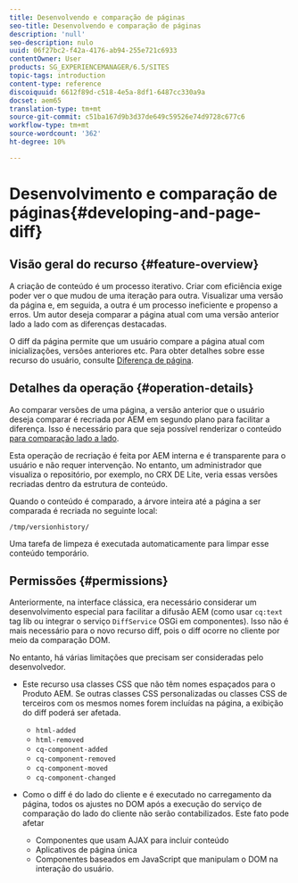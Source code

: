 ```yaml
---
title: Desenvolvendo e comparação de páginas
seo-title: Desenvolvendo e comparação de páginas
description: 'null'
seo-description: nulo
uuid: 06f27bc2-f42a-4176-ab94-255e721c6933
contentOwner: User
products: SG_EXPERIENCEMANAGER/6.5/SITES
topic-tags: introduction
content-type: reference
discoiquuid: 6612f89d-c518-4e5a-8df1-6487cc330a9a
docset: aem65
translation-type: tm+mt
source-git-commit: c51ba167d9b3d37de649c59526e74d9728c677c6
workflow-type: tm+mt
source-wordcount: '362'
ht-degree: 10%

---
```



# Desenvolvimento e comparação de páginas{#developing-and-page-diff}

## Visão geral do recurso {#feature-overview}

A criação de conteúdo é um processo iterativo. Criar com eficiência exige poder ver o que mudou de uma iteração para outra. Visualizar uma versão da página e, em seguida, a outra é um processo ineficiente e propenso a erros. Um autor deseja comparar a página atual com uma versão anterior lado a lado com as diferenças destacadas.

O diff da página permite que um usuário compare a página atual com inicializações, versões anteriores etc. Para obter detalhes sobre esse recurso do usuário, consulte [Diferença de página](/help/sites-authoring/page-diff.md).

## Detalhes da operação {#operation-details}

Ao comparar versões de uma página, a versão anterior que o usuário deseja comparar é recriada por AEM em segundo plano para facilitar a diferença. Isso é necessário para que seja possível renderizar o conteúdo [para comparação lado a lado](/help/sites-developing/pagediff.md#operation-details).

Esta operação de recriação é feita por AEM interna e é transparente para o usuário e não requer intervenção. No entanto, um administrador que visualiza o repositório, por exemplo, no CRX DE Lite, veria essas versões recriadas dentro da estrutura de conteúdo.

Quando o conteúdo é comparado, a árvore inteira até a página a ser comparada é recriada no seguinte local:

`/tmp/versionhistory/`

Uma tarefa de limpeza é executada automaticamente para limpar esse conteúdo temporário.

## Permissões  {#permissions}

Anteriormente, na interface clássica, era necessário considerar um desenvolvimento especial para facilitar a difusão AEM (como usar `cq:text` tag lib ou integrar o serviço `DiffService` OSGi em componentes). Isso não é mais necessário para o novo recurso diff, pois o diff ocorre no cliente por meio da comparação DOM.

No entanto, há várias limitações que precisam ser consideradas pelo desenvolvedor.

* Este recurso usa classes CSS que não têm nomes espaçados para o Produto AEM. Se outras classes CSS personalizadas ou classes CSS de terceiros com os mesmos nomes forem incluídas na página, a exibição do diff poderá ser afetada.

   * `html-added`
   * `html-removed`
   * `cq-component-added`
   * `cq-component-removed`
   * `cq-component-moved`
   * `cq-component-changed`

* Como o diff é do lado do cliente e é executado no carregamento da página, todos os ajustes no DOM após a execução do serviço de comparação do lado do cliente não serão contabilizados. Este fato pode afetar

   * Componentes que usam AJAX para incluir conteúdo
   * Aplicativos de página única
   * Componentes baseados em JavaScript que manipulam o DOM na interação do usuário.
